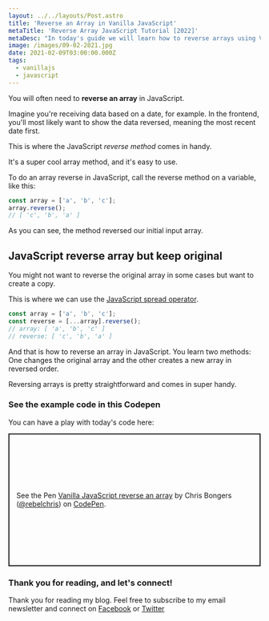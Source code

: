 ```yaml
---
layout: ../../layouts/Post.astro
title: 'Reverse an Array in Vanilla JavaScript'
metaTitle: 'Reverse Array JavaScript Tutorial [2022]'
metaDesc: "In today's guide we will learn how to reverse arrays using Vanilla JavaScript. See the code examples in Codepen!"
image: /images/09-02-2021.jpg
date: 2021-02-09T03:00:00.000Z
tags:
  - vanillajs
  - javascript
---
```


You will often need to **reverse an array** in JavaScript.

Imagine you're receiving data based on a date, for example. In the frontend, you'll most likely want to show the data reversed, meaning the most recent date first.

This is where the JavaScript _reverse method_ comes in handy.

It's a super cool array method, and it's easy to use.

To do an array reverse in JavaScript, call the reverse method on a variable, like this:

```js
const array = ['a', 'b', 'c'];
array.reverse();
// [ 'c', 'b', 'a' ]
```

As you can see, the method reversed our initial input array.

## JavaScript reverse array but keep original

You might not want to reverse the original array in some cases but want to create a copy.

This is where we can use the [JavaScript spread operator](https://daily-dev-tips.com/posts/10-ways-to-use-the-spread-operator-in-javascript/).

```js
const array = ['a', 'b', 'c'];
const reverse = [...array].reverse();
// array: [ 'a', 'b', 'c' ]
// reverse: [ 'c', 'b', 'a' ]
```

And that is how to reverse an array in JavaScript. You learn two methods: One changes the original array and the other creates a new array in reversed order.

Reversing arrays is pretty straightforward and comes in super handy.

### See the example code in this Codepen

You can have a play with today's code here:

<p class="codepen" data-height="265" data-theme-id="dark" data-default-tab="js,result" data-user="rebelchris" data-slug-hash="gOLaQPY" style="height: 265px; box-sizing: border-box; display: flex; align-items: center; justify-content: center; border: 2px solid; margin: 1em 0; padding: 1em;" data-pen-title="Vanilla JavaScript reverse an array">
  <span>See the Pen <a href="https://codepen.io/rebelchris/pen/gOLaQPY">
  Vanilla JavaScript reverse an array</a> by Chris Bongers (<a href="https://codepen.io/rebelchris">@rebelchris</a>)
  on <a href="https://codepen.io">CodePen</a>.</span>
</p>
<script async src="https://cpwebassets.codepen.io/assets/embed/ei.js"></script>

### Thank you for reading, and let's connect!

Thank you for reading my blog. Feel free to subscribe to my email newsletter and connect on [Facebook](https://www.facebook.com/DailyDevTipsBlog) or [Twitter](https://twitter.com/DailyDevTips1)
